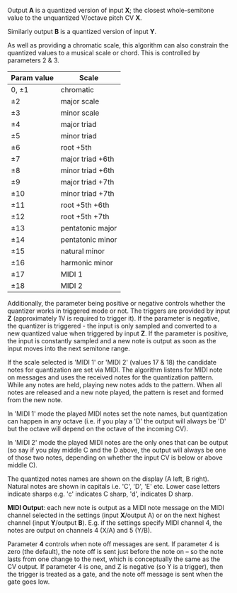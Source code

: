 
Output **A** is a quantized version of input **X**; the closest whole-semitone value to the unquantized V/octave pitch CV **X**.

Similarly output **B** is a quantized version of input **Y**.

As well as providing a chromatic scale, this algorithm can also constrain the quantized values to a musical scale or
chord. This is controlled by parameters 2 & 3.

| **Param value** | **Scale**        |
|---------------------|------------------|
| 0, ±1               | chromatic        |
| ±2                  | major scale      |
| ±3                  | minor scale      |
| ±4                  | major triad      |
| ±5                  | minor triad      |
| ±6                  | root +5th        |
| ±7                  | major triad +6th |
| ±8                  | minor triad +6th |
| ±9                  | major triad +7th |
| ±10                 | minor triad +7th |
| ±11                 | root +5th +6th   |
| ±12                 | root +5th +7th   |
| ±13                 | pentatonic major |
| ±14                 | pentatonic minor |
| ±15                 | natural minor    |
| ±16                 | harmonic minor   |
| ±17                 | MIDI 1           |
| ±18                 | MIDI 2           |

Additionally, the parameter being positive or negative controls whether the quantizer works in triggered mode or not.
The triggers are provided by input **Z** (approximately 1V is required to trigger it). If the parameter is negative, the
quantizer is triggered - the input is only sampled and converted to a new quantized value when triggered by input **Z**. If
the parameter is positive, the input is constantly sampled and a new note is output as soon as the input moves into the
next semitone range.

If the scale selected is 'MIDI 1' or 'MIDI 2' (values 17 & 18) the
candidate notes for quantization are set via MIDI. The algorithm
listens for MIDI note on messages and uses the received notes for the
quantization pattern. While any notes are held, playing new notes adds
to the pattern. When all notes are released and a new note played, the
pattern is reset and formed from the new note.

In 'MIDI 1' mode the played MIDI notes set the note names, but
quantization can happen in any octave (i.e. if you play a 'D' the
output will always be 'D' but the octave will depend on the octave of
the incoming CV).

In 'MIDI 2' mode the played MIDI notes are the only ones that can be
output (so say if you play middle C and the D above, the output will
always be one of those two notes, depending on whether the input CV is
below or above middle C).

The quantized notes names are shown on the display (A left, B right).
Natural notes are shown in capitals i.e. 'C', 'D', 'E' etc. Lower case
letters indicate sharps e.g. 'c' indicates C sharp, 'd', indicates D
sharp.

**MIDI Output**: each new note is output as a MIDI note message on the
MIDI channel selected in the settings (input **X**/output A) or on the
next highest channel (input **Y**/output **B**). E.g. if the settings specify
MIDI channel 4, the notes are output on channels 4 (X/A) and 5 (Y/B).

Parameter **4** controls when note off messages are sent. If parameter 4 is zero (the default), the note
off is sent just before the note on – so the note lasts from one change to the next, which is
conceptually the same as the CV output. If parameter 4 is one, and Z is negative (so Y is a trigger),
then the trigger is treated as a gate, and the note off message is sent when the gate goes low.
